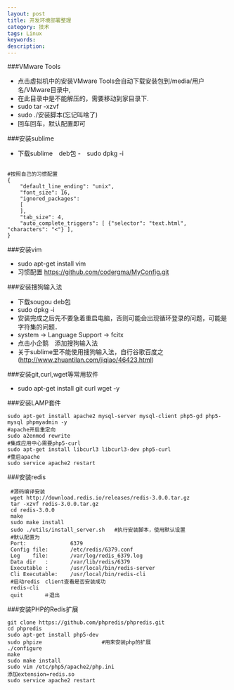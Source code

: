```yaml
---
layout: post
title: 开发环境部署整理
category: 技术
tags: Linux
keywords: 
description:
---
```


###VMware Tools

- 点击虚拟机中的安装VMware Tools会自动下载安装包到/media/用户名/VMware目录中,
- 在此目录中是不能解压的，需要移动到家目录下.
- sudo tar -xzvf <filename>  
- sudo ./安装脚本(忘记叫啥了)
- 回车回车，默认配置即可

###安装sublime

- 下载sublime　deb包
-　sudo dpkg -i <filename>

```

#按照自己的习惯配置
{
	"default_line_ending": "unix",
	"font_size": 16,
	"ignored_packages":
	[
	],
	"tab_size": 4,
	"auto_complete_triggers": [ {"selector": "text.html", "characters": "<"} ],
}
```

###安装vim

- sudo apt-get install vim 
- 习惯配置 https://github.com/codergma/MyConfig.git

###安装搜狗输入法

- 下载sougou deb包
- sudo dpkg -i <filename>
- 安装完成之后先不要急着重启电脑，否则可能会出现循环登录的问题，可能是字符集的问题．
- system -> Language Support -> fcitx
- 点击小企鹅　添加搜狗输入法
- 关于sublime里不能使用搜狗输入法，自行谷歌百度之(http://www.zhuantilan.com/jiqiao/46423.html)

###安装git,curl,wget等常用软件
- sudo apt-get install git curl wget -y

###安装LAMP套件

```
sudo apt-get install apache2 mysql-server mysql-client php5-gd php5-mysql phpmyadmin -y
#apache开启重定向
sudo a2enmod rewrite              
#集成应用中心需要php5-curl
sudo apt-get install libcurl3 libcurl3-dev php5-curl
#重启apache
sudo service apache2 restart
```

###安装redis

```
 #源码编译安装
 wget http://download.redis.io/releases/redis-3.0.0.tar.gz
 tar -xzvf redis-3.0.0.tar.gz
 cd redis-3.0.0
 make
 sudo make install
 sudo ./utils/install_server.sh   #执行安装脚本，使用默认设置
 #默认配置为
 Port:				6379
 Config file: 		/etc/redis/6379.conf
 Log    file:		/var/log/redis_6379.log
 Data dir   :       /var/lib/redis/6379
 Executable : 		/usr/local/bin/redis-server
 Cli Executable:    /usr/local/bin/redis-cli
 #启动redis　client查看是否安装成功
 redis-cli 
 quit     　＃退出
```

###安装PHP的Redis扩展

```
git clone https://github.com/phpredis/phpredis.git
cd phpredis
sudo apt-get install php5-dev
sudo phpize                   #用来安装php的扩展
./configure
make
sudo make install
sudo vim /etc/php5/apache2/php.ini
添加extension=redis.so
sudo service apache2 restart
```




















